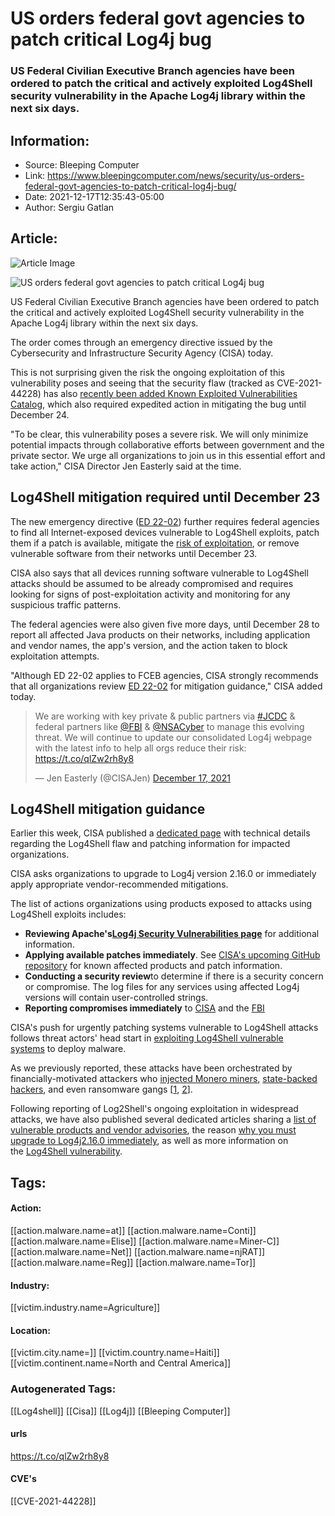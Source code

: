 # US orders federal govt agencies to patch critical Log4j bug
### US Federal Civilian Executive Branch agencies have been ordered to patch the critical and actively exploited Log4Shell security vulnerability in the Apache Log4j library within the next six days.

## Information:
+ Source: Bleeping Computer
+ Link: https://www.bleepingcomputer.com/news/security/us-orders-federal-govt-agencies-to-patch-critical-log4j-bug/
+ Date: 2021-12-17T12:35:43-05:00
+ Author: Sergiu Gatlan


## Article:
![Article Image](https://www.bleepstatic.com/content/hl-images/2021/12/13/Log4j___logo.jpg)

![US orders federal govt agencies to patch critical Log4j bug](https://www.bleepstatic.com/content/hl-images/2021/12/13/Log4j___logo.jpg)


US Federal Civilian Executive Branch agencies have been ordered to patch the critical and actively exploited Log4Shell security vulnerability in the Apache Log4j library within the next six days.


The order comes through an emergency directive issued by the Cybersecurity and Infrastructure Security Agency (CISA) today.


This is not surprising given the risk the ongoing exploitation of this vulnerability poses and seeing that the security flaw (tracked as CVE-2021-44228) has also [recently been added Known Exploited Vulnerabilities Catalog](https://www.bleepingcomputer.com/news/security/cisa-orders-federal-agencies-to-patch-log4shell-by-december-24th/), which also required expedited action in mitigating the bug until December 24.


"To be clear, this vulnerability poses a severe risk. We will only minimize potential impacts through collaborative efforts between government and the private sector. We urge all organizations to join us in this essential effort and take action," CISA Director Jen Easterly said at the time.


Log4Shell mitigation required until December 23
-----------------------------------------------


The new emergency directive ([ED 22-02](https://www.cisa.gov/emergency-directive-22-02)) further requires federal agencies to find all Internet-exposed devices vulnerable to Log4Shell exploits, patch them if a patch is available, mitigate the [risk of exploitation](https://www.cisa.gov/uscert/ed-22-02-apache-log4j-recommended-mitigation-measures), or remove vulnerable software from their networks until December 23.


CISA also says that all devices running software vulnerable to Log4Shell attacks should be assumed to be already compromised and requires looking for signs of post-exploitation activity and monitoring for any suspicious traffic patterns.


The federal agencies were also given five more days, until December 28 to report all affected Java products on their networks, including application and vendor names, the app's version, and the action taken to block exploitation attempts.


"Although ED 22-02 applies to FCEB agencies, CISA strongly recommends that all organizations review [ED 22-02](https://www.cisa.gov/emergency-directive-22-02) for mitigation guidance," CISA added today.



> 
> We are working with key private & public partners via [#JCDC](https://twitter.com/hashtag/JCDC?src=hash&ref_src=twsrc%5Etfw) & federal partners like [@FBI](https://twitter.com/FBI?ref_src=twsrc%5Etfw) & [@NSACyber](https://twitter.com/NSACyber?ref_src=twsrc%5Etfw) to manage this evolving threat. We will continue to update our consolidated Log4j webpage with the latest info to help all orgs reduce their risk: <https://t.co/qlZw2rh8y8>
> 
> 
> — Jen Easterly (@CISAJen) [December 17, 2021](https://twitter.com/CISAJen/status/1471886563453939714?ref_src=twsrc%5Etfw)


Log4Shell mitigation guidance
-----------------------------


Earlier this week, CISA published a [dedicated page](https://www.cisa.gov/uscert/apache-log4j-vulnerability-guidance) with technical details regarding the Log4Shell flaw and patching information for impacted organizations.


CISA asks organizations to upgrade to Log4j version 2.16.0 or immediately apply appropriate vendor-recommended mitigations.


The list of actions organizations using products exposed to attacks using Log4Shell exploits includes:


* **Reviewing Apache's**[**Log4j Security Vulnerabilities page**](https://logging.apache.org/log4j/2.x/security.html) for additional information.
* **Applying available patches immediately**. See [CISA's upcoming GitHub repository](https://github.com/cisagov/log4j-affected-db) for known affected products and patch information.
* **Conducting a security review**to determine if there is a security concern or compromise. The log files for any services using affected Log4j versions will contain user-controlled strings.
* **Reporting compromises immediately** to [CISA](https://us-cert.cisa.gov/report) and the [FBI](mailto:CyWatch@fbi.gov)

CISA's push for urgently patching systems vulnerable to Log4Shell attacks follows threat actors' head start in [exploiting Log4Shell vulnerable systems](https://www.bleepingcomputer.com/news/security/hackers-start-pushing-malware-in-worldwide-log4shell-attacks/) to deploy malware.


As we previously reported, these attacks have been orchestrated by financially-motivated attackers who [injected Monero miners](https://www.bleepingcomputer.com/news/security/log4j-attackers-switch-to-injecting-monero-miners-via-rmi/), [state-backed hackers](https://www.bleepingcomputer.com/news/security/log4j-vulnerability-now-used-by-state-backed-hackers-access-brokers/), and even ransomware gangs [[1](https://www.bleepingcomputer.com/news/security/conti-ransomware-uses-log4j-bug-to-hack-vmware-vcenter-servers/), [2](https://www.bleepingcomputer.com/news/security/new-ransomware-now-being-deployed-in-log4shell-attacks/)].


Following reporting of Log2Shell's ongoing exploitation in widespread attacks, we have also published several dedicated articles sharing a [list of vulnerable products and vendor advisories](https://www.bleepingcomputer.com/news/security/log4j-list-of-vulnerable-products-and-vendor-advisories/), the reason [why you must upgrade to Log4j2.16.0 immediately](https://www.bleepingcomputer.com/news/security/all-log4j-logback-bugs-we-know-so-far-and-why-you-must-ditch-215/), as well as more information on the [Log4Shell vulnerability](https://www.bleepingcomputer.com/tag/log4shell/).





## Tags:

#### Action:
[[action.malware.name=at]] [[action.malware.name=Conti]] [[action.malware.name=Elise]] [[action.malware.name=Miner-C]] [[action.malware.name=Net]] [[action.malware.name=njRAT]] [[action.malware.name=Reg]] [[action.malware.name=Tor]]

#### Industry:
[[victim.industry.name=Agriculture]]

#### Location:
[[victim.city.name=]] [[victim.country.name=Haiti]] [[victim.continent.name=North and Central America]]

### Autogenerated Tags:
[[Log4shell]] [[Cisa]] [[Log4j]] [[Bleeping Computer]]
#### urls
https://t.co/qlZw2rh8y8
#### CVE's
[[CVE-2021-44228]]

